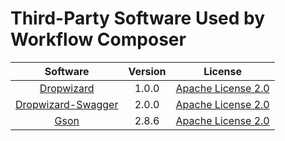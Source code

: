 # Third-Party Software Used by Workflow Composer

|Software|Version|License
|:----:|:----:|:----:|
|[Dropwizard](https://github.com/dropwizard/dropwizard)|1.0.0|[Apache License 2.0](https://github.com/dropwizard/dropwizard/blob/release/2.1.x/LICENSE)|
|[Dropwizard-Swagger](https://github.com/smoketurner/dropwizard-swagger)|2.0.0|[Apache License 2.0](https://github.com/smoketurner/dropwizard-swagger/blob/master/LICENSE)|
|[Gson](https://github.com/google/gson)|2.8.6|[Apache License 2.0](https://github.com/google/gson/blob/master/LICENSE)|
